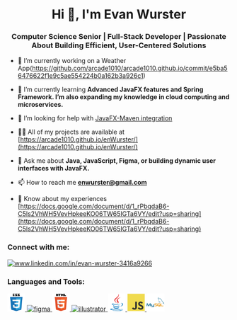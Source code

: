 <h1 align="center">Hi 👋, I'm Evan Wurster</h1>
<h3 align="center">Computer Science Senior | Full-Stack Developer | Passionate About Building Efficient, User-Centered Solutions</h3>

- 🔭 I’m currently working on a Weather App(https://github.com/arcade1010/arcade1010.github.io/commit/e5ba56476622f1e9c5ae554224b0a162b3a926c1)

- 🌱 I’m currently learning **Advanced JavaFX features and Spring Framework. I’m also expanding my knowledge in cloud computing and microservices.**

- 🤝 I’m looking for help with [JavaFX-Maven integration](https://github.com/arcade1010/arcade1010.github.io/commit/e5ba56476622f1e9c5ae554224b0a162b3a926c1)

- 👨‍💻 All of my projects are available at [https://arcade1010.github.io/enWurster/](https://arcade1010.github.io/enWurster/)

- 💬 Ask me about **Java, JavaScript, Figma, or building dynamic user interfaces with JavaFX.**

- 📫 How to reach me **enwurster@gmail.com**

- 📄 Know about my experiences [https://docs.google.com/document/d/1_rPbqdaB6-C5ls2VhWH5VevHpkeeKO06TW65IGTa6VY/edit?usp=sharing](https://docs.google.com/document/d/1_rPbqdaB6-C5ls2VhWH5VevHpkeeKO06TW65IGTa6VY/edit?usp=sharing)

<h3 align="left">Connect with me:</h3>
<p align="left">
<a href="https://www.linkedin.com/in/evan-wurster-3416a9266" target="blank"><img align="center" src="https://raw.githubusercontent.com/rahuldkjain/github-profile-readme-generator/master/src/images/icons/Social/linked-in-alt.svg" alt="www.linkedin.com/in/evan-wurster-3416a9266" height="30" width="40" /></a>
</p>

<h3 align="left">Languages and Tools:</h3>
<p align="left"> <a href="https://www.w3schools.com/css/" target="_blank" rel="noreferrer"> <img src="https://raw.githubusercontent.com/devicons/devicon/master/icons/css3/css3-original-wordmark.svg" alt="css3" width="40" height="40"/> </a> <a href="https://www.figma.com/" target="_blank" rel="noreferrer"> <img src="https://www.vectorlogo.zone/logos/figma/figma-icon.svg" alt="figma" width="40" height="40"/> </a> <a href="https://www.w3.org/html/" target="_blank" rel="noreferrer"> <img src="https://raw.githubusercontent.com/devicons/devicon/master/icons/html5/html5-original-wordmark.svg" alt="html5" width="40" height="40"/> </a> <a href="https://www.adobe.com/in/products/illustrator.html" target="_blank" rel="noreferrer"> <img src="https://www.vectorlogo.zone/logos/adobe_illustrator/adobe_illustrator-icon.svg" alt="illustrator" width="40" height="40"/> </a> <a href="https://www.java.com" target="_blank" rel="noreferrer"> <img src="https://raw.githubusercontent.com/devicons/devicon/master/icons/java/java-original.svg" alt="java" width="40" height="40"/> </a> <a href="https://developer.mozilla.org/en-US/docs/Web/JavaScript" target="_blank" rel="noreferrer"> <img src="https://raw.githubusercontent.com/devicons/devicon/master/icons/javascript/javascript-original.svg" alt="javascript" width="40" height="40"/> </a> <a href="https://www.mysql.com/" target="_blank" rel="noreferrer"> <img src="https://raw.githubusercontent.com/devicons/devicon/master/icons/mysql/mysql-original-wordmark.svg" alt="mysql" width="40" height="40"/> </a> </p>
